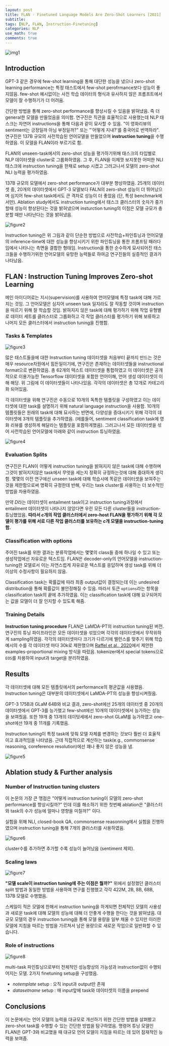 ```yaml
---
layout: post
title: FLAN - Finetuned Language Models Are Zero-Shot Learners [2021]
subtitle: 
tags: [NLP, FLAN, Instruction-Finetuning]
categories: NLP
use_math: true
comments: true
---
```


![img1](/img/FLAN/img1.png)

## Introduction

GPT-3 같은 경우에 few-shot learning을 통해 대단한 성능을 냈으나 zero-shot learning performance는 특정 태스트에서 few-shot perofrmance보다 성능이 좋지않음. few-shot 예시없이는 사전 학습 데이터의 형식과 유사하지 않은 프롬프트에서 모델이 잘 수행하기가 더 어려움.

간단한 방법을 통해 zero-shot performance를 향상시킬 수 있음을 밝혀냈음. 즉 더 general한 모델을 만들었음을 의미함. 연구진은 직관을 효율적으로 사용했는데 NLP 태스크는 자연어 instructions을 통해 다음과 같이 묘사할 수 있음. "이 영화리뷰의 sentiment는 긍정일까 아님 부정일까?" 또는 "'어떻게 지내?'를 중국어로 번역하라". 연구진은 137B 규모의 사전학습된 언어모델을 만들었으며 **instruction tuning**을 수행하였음. 이 모델을 FLAN이라 부르기로 함.

FLAN의 unseen-task에서의 zero-shot 성능을 평가하기위해 태스크의 타입별로 NLP 데이터셋을 cluster로 그룹화하였음. 그 후, FLAN을 이제껏 보지못한 어떠한 NLI 태스크에 instruction tuning을 한채로 setup 시켰고 그러고나서 모델의 zero-shot NLI 능력을 평가하였음.

137B 규모의 모델에서 zero-shot performance가 대부분 향상하였음. 25개의 데이터셋 중, 20개의 데이터셋에서 GPT-3 모델보다 FALN의 zero-shot 성능이 더 뛰어났으며 심지어 few-shot task에서도 큰 격차로 성능이 더 좋았음 (단, 특성 benchmark에서만). Ablation study에서도 instruction tuning에서 태스크 클러스터의 숫자가 중가할때 성능이 향상된다는 것을 밝혀냈으며 insturction tuning의 이점은 모델 규모가 충분할 때만 나타난다는 것을 밝혀냈음.

![figure2](/img/FLAN/figure2.png)

Instruction tuning은 위 그림과 같이 단순한 방법으로 사전학습+파인튜닝과 언어모델의 inference-time에 대한 성능을 향상시키기 위한 파인튜닝을 통한 프롬프팅 패러다임에서 나타나는 측면을 결합한 형태임. Instruction을 통한 순수하게 묘사되어진 태스크들을 수행하기위한 언어모델의 유망한 능력들로 하여금 연구진들의 실증적인 결과가 나타났음. 

## FLAN : Instruction Tuning Improves Zero-shot Learning

메인 아이디어로는 지시(supervision)를 사용하여 언어모델에 특정 task에 대해 가르치는 것임. 그 언어모델은 심지어 unseen task 일지라도 잘 작동할 것이며 instruction을 따르기 위해 잘 학습할 것임. 밝혀지지 않은 task에 대해 평가하기 위해 작업 유형별로 데이터 세트를 클러스터로 그룹화하고 각 작업 클러스터를 평가하기 위해 보류하고 나머지 모든 클러스터에서 instruction tuning을 진행함.

### Tasks & Templates

![figure3](/img/FLAN/figure3.png)

많은 태스트들을에 대한 Instruction tuning 데이터셋을 처음부터 끝까지 만드는 것은 매우 resource차원에서 힘든일이기에, 연구진은 존재하는 데이터셋들을 instructional format으로 변환하였음. 총 62개의 텍스트 데이터셋을 통합하였고 이 데이터셋은 공개적으로 이용가능한 Tensorflow 데이터셋을 포함한 언어이해, 언어 생성 데이터셋이 이해 해당. 위 그림에 이 데이터셋들이 나타나있음. 각각의 데이터셋은 총 12개로 카테고리화 되어있음. 

각 데이터셋을 위해 연구진은 수동으로 10개의 독특한 템플릿을 구성하였고 이는 데이터셋에 대한 task를 설명하기 위해 natural language instruction을 사용함. 10개의 템플릿들은 원래의 task에 대해 묘사하는 반면에, 다양성을 증대시키기 위해 각각의 데이터셋에 3개의 템플릿을 추가하였음. (에를들어, sentiment classification task에 영화 리뷰를 생성하게 해달라는 템플릿을 포함하게했음). 그러고나서 모든 데이터셋을 섞어 사전학습된 언어모델에 아래와 같이 instruction 튜닝하였음. 

![figure4](/img/FLAN/figure4.png)

### Evaluation Splits

연구진은 FLAN이 어떻게 instruction tuning을 밝혀지지 않은 task에 대해 수행하며 그것이 밝혀지지않은 task에서 무엇을 세는지 정확히 규정하는것에 대해 중대하게 생각함. 몇몇의 이전 연구에선 unseen task에 대해 학습시에 똑같은 데이터셋을 보여주는것을 제한함으로써 명확히 규정한데 반해, 우리는 task cluster를 사용하는 더 보수적인 방법을 차용하였음. 

만약 $D$라는 데이터셋이 entailment task이고 instruction tuning과정에서 entailment 데이터셋이 나타나지 않았다면 우린 모든 다른 cluster들을 instruction-튜닝했었음. **따라서 $c$개의 작업 클러스터에서 zero-host FLAN을 평가하기 위해 각 모델이 평가를 위해 서로 다른 작업 클러스터를 보유하는 $c$개 모델을 instruction-tuning함.**

### Classification with options

주어진 task를 위한 결과는 분류작업에서는 몇몇의 class들 중에 하나일 수 있고 또는 생성작업에선 자유로운 텍스트임. FLAN은 decoder-only의 언어모델을 instruction-tuning한 모델로서 이는 자연스럽게 자유로운 텍스트를 응답하며 생성 task를 위해 더이상의 수정사항이 필요하지 않음. 

Classification task는 확률값에 따라 최종 output값이 결정되는데 이는 undesired distribution을 통해 확률값이 불안정해질 수 있음. 따라서 토큰 `options`라는 항목을 classification task의 끝에 추가하였음. 이는 classification task에 대해 요구되어지는 값을 모델이 더 잘 인지할 수 있도록 해줌. 

### Training Details

**Instruction tuning procedure** FLAN은 LaMDA-PT의 instruction tuning된 버전. 연구진의 튜닝 파이프라인은 모든 데이터셋을 섞었으며 각각의 데이터셋에서 무작위하게 sampling하였음. 각각의 데이터셋마다 크기가 다르기에 밸런스를 맞추기 위해 학습 예시의 수를 각 데이터셋 마다 30k로 제한했으며 [Raffel et al., 2020](https://jmlr.org/papers/v21/20-074.html)에서 제안한 examples-proportional mixing 방식을 따랐음. tokenizer에서 special tokens으로 `EOS`를 차용하여 input과 target을 분리하였음. 

## Results

각 데이터셋에 대해 모든 템플릿에서의 performance의 평균값을 사용했음. Instruction tuning은 대부분의 데이터셋에서 LaMDA-PT의 성능을 향상시켜줬음. 

GPT-3 175B과 GLaM 64B와 비교 결과, zero-shot에선 25개의 데이터셋 중 20개의 데이터셋에서 GPT-3를 능가했고 few-shot에선 10개의 데이터셋에서 능가하는 성능을 보여줬음. 또한 19개 중 13개의 데이텃세에서 zero-shot GLaM를 능가하였고 one-shot에선 19개 중 11개를 기록했음.

Instruction tuning이 특정 task에 맞춰 모델 자체를 변경하는 것보다 훨씬 더 효율적이고 효과적임을 나타냈음. 근데 직접적으로 계산하는 task(e.g., commonsense reasoning, coreference resolution)에선 꽤나 좋지 않은 성능을 냄. 

![figure5](/img/FLAN/figure5.png)

## Ablation study & Further analysis

### Number of Instruction tuning clusters

이 논문의 가장 큰 맹점은 "어떻게 instruction tuning이 모델의 zero-shot performance를 향상시킬까?" 인데 이를 해소하기 위한 첫번째 ablation은 "클러스터와 task의 수가 성능에 얼마나 영향을 미칠까?" 이다.

실험을 위해 NLI, closed-book QA, commonsense reasonning에서 실험을 진행하였으며 instruction tuning을 통해 7개의 클러스터를 사용하였음. 

![figure6](/img/FLAN/figure6.png)

cluster수를 추가하면 추가할 수록 성능이 늘어났음 (sentiment 제외). 

### Scaling laws

![figure7](/img/FLAN/figure7.png)

**"모델 scale이 instruction tuning에 주는 이점은 뭘까?"** 위에서 설정했던 클러스터 split 방법과 동일한 방법을 사용하여 연구를 진행했고 각각 422M, 2B, 8B, 68B, 137B 모델로 수행했음.

스케일이 적은 모델에 한해서 instruction tuning을 하게되면 전체적인 모델의 사용성과 새로운 task에 대해 모델의 성능에 대해 더 안좋게 수행을 한다는 것을 밝혀냈음. 대규모 모델의 경우 instruction tuning을 통해 모델 용량을 일부 채울 수 있지만 이러한 모델에 지침을 따르는 방법을 가르쳐서 남은 용량으로 새로운 작업으로 일반화할 수 있습니다.

### Role of instructions

![figure8](/img/FLAN/figure8.png)

multi-task 파인튜닝으로부터 전체적인 성능향상의 가능성과 instruction없이 수행되어지는 모델. 2가지 finetuning setup을 구성했음. 

- $no template$ setup : 오직 input과 output만 존재
- $dataset name$ setup : 매 input앞에 task와 데이터셋의 이름을 prepend

## Conclusions

이 논문에서는 언어 모델의 능력을 대규모로 개선하기 위한 간단한 방법을 살펴봤고  zero-shot task를 수행할 수 있는 간단한 방법을 탐구하였음. 명령어 튜닝 모델인 FLAN은 GPT-3와 비교했을 때 대규모 언어 모델이 지침을 따르는 데 있어 잠재적인 능력을 보여줌. 